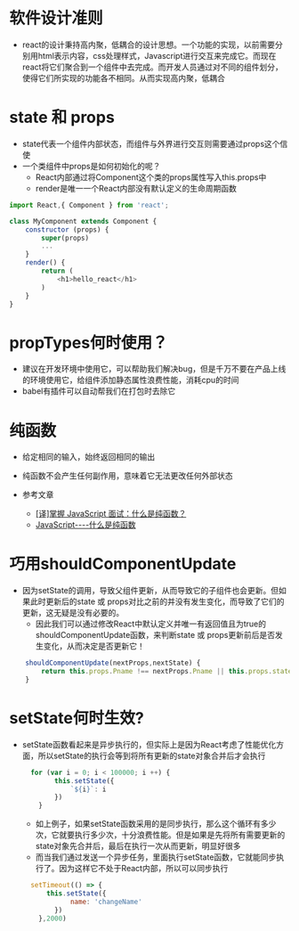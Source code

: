 # 软件设计准则

- react的设计秉持高内聚，低耦合的设计思想。一个功能的实现，以前需要分别用html表示内容，css处理样式，Javascript进行交互来完成它。而现在react将它们聚合到一个组件中去完成。而开发人员通过对不同的组件划分，使得它们所实现的功能各不相同。从而实现高内聚，低耦合

# state 和 props

* state代表一个组件内部状态，而组件与外界进行交互则需要通过props这个信使
* 一个类组件中props是如何初始化的呢？
  * React内部通过将Component这个类的props属性写入this.props中
  * render是唯一一个React内部没有默认定义的生命周期函数

```javascript  
import React,{ Component } from 'react';

class MyComponent extends Component {
    constructor (props) {
   		super(props)
        ...
    }
    render() {
        return (
        	<h1>hello_react</h1>
        )
    }
}
```

# propTypes何时使用？

- 建议在开发环境中使用它，可以帮助我们解决bug，但是千万不要在产品上线的环境使用它，给组件添加静态属性浪费性能，消耗cpu的时间
- babel有插件可以自动帮我们在打包时去除它

# 纯函数

- 给定相同的输入，始终返回相同的输出
- 纯函数不会产生任何副作用，意味着它无法更改任何外部状态

- 参考文章
  - [[译]掌握 JavaScript 面试：什么是纯函数？](https://zhuanlan.zhihu.com/p/121627485)
  - [JavaScript----什么是纯函数](https://blog.csdn.net/c_kite/article/details/79138814)

# 巧用shouldComponentUpdate

- 因为setState的调用，导致父组件更新，从而导致它的子组件也会更新。但如果此时更新后的state 或 props对比之前的并没有发生变化，而导致了它们的更新，这无疑是没有必要的。
  - 因此我们可以通过修改React中默认定义并唯一有返回值且为true的shouldComponentUpdate函数，来判断state 或 props更新前后是否发生变化，从而决定是否更新它！

```javascript 
	shouldComponentUpdate(nextProps,nextState) {
        return this.props.Pname !== nextProps.Pname || this.props.state.Sname !== nextState.Sname
    }
```

# setState何时生效?

- setState函数看起来是异步执行的，但实际上是因为React考虑了性能优化方面，所以setState的执行会等到将所有更新的state对象合并后才会执行

  ```javascript 
  	for (var i = 0; i < 100000; i ++) {
          this.setState({
              `${i}`: i
          })
      }
  ```

  - 如上例子，如果setState函数采用的是同步执行，那么这个循环有多少次，它就要执行多少次，十分浪费性能。但是如果是先将所有需要更新的state对象先合并后，最后在执行一次从而更新，明显好很多
  - 而当我们通过发送一个异步任务，里面执行setState函数，它就能同步执行了。因为这样它不处于React内部，所以可以同步执行

  ```javascript 
  	setTimeout(() => {
      	this.setState({
              name: 'changeName'
          })
      },2000)
  ```

  